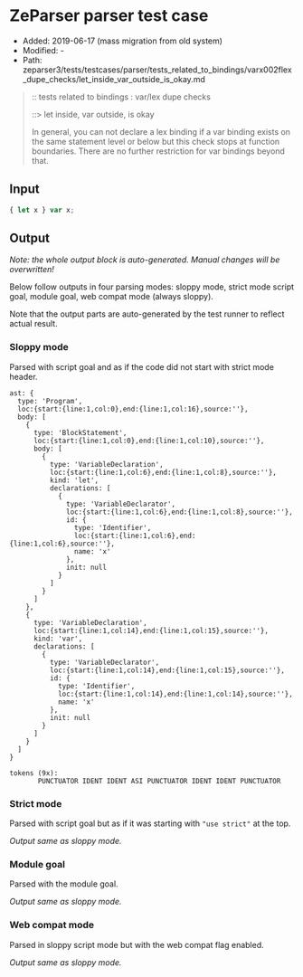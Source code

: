 # ZeParser parser test case

- Added: 2019-06-17 (mass migration from old system)
- Modified: -
- Path: zeparser3/tests/testcases/parser/tests_related_to_bindings/varx002flex_dupe_checks/let_inside_var_outside_is_okay.md

> :: tests related to bindings : var/lex dupe checks
>
> ::> let inside, var outside, is okay
> 
> In general, you can not declare a lex binding if a var binding exists on the same statement level or below but this check stops at function boundaries. There are no further restriction for var bindings beyond that.

## Input

`````js
{ let x } var x;
`````

## Output

_Note: the whole output block is auto-generated. Manual changes will be overwritten!_

Below follow outputs in four parsing modes: sloppy mode, strict mode script goal, module goal, web compat mode (always sloppy).

Note that the output parts are auto-generated by the test runner to reflect actual result.

### Sloppy mode

Parsed with script goal and as if the code did not start with strict mode header.

`````
ast: {
  type: 'Program',
  loc:{start:{line:1,col:0},end:{line:1,col:16},source:''},
  body: [
    {
      type: 'BlockStatement',
      loc:{start:{line:1,col:0},end:{line:1,col:10},source:''},
      body: [
        {
          type: 'VariableDeclaration',
          loc:{start:{line:1,col:6},end:{line:1,col:8},source:''},
          kind: 'let',
          declarations: [
            {
              type: 'VariableDeclarator',
              loc:{start:{line:1,col:6},end:{line:1,col:8},source:''},
              id: {
                type: 'Identifier',
                loc:{start:{line:1,col:6},end:{line:1,col:6},source:''},
                name: 'x'
              },
              init: null
            }
          ]
        }
      ]
    },
    {
      type: 'VariableDeclaration',
      loc:{start:{line:1,col:14},end:{line:1,col:15},source:''},
      kind: 'var',
      declarations: [
        {
          type: 'VariableDeclarator',
          loc:{start:{line:1,col:14},end:{line:1,col:15},source:''},
          id: {
            type: 'Identifier',
            loc:{start:{line:1,col:14},end:{line:1,col:14},source:''},
            name: 'x'
          },
          init: null
        }
      ]
    }
  ]
}

tokens (9x):
       PUNCTUATOR IDENT IDENT ASI PUNCTUATOR IDENT IDENT PUNCTUATOR
`````

### Strict mode

Parsed with script goal but as if it was starting with `"use strict"` at the top.

_Output same as sloppy mode._

### Module goal

Parsed with the module goal.

_Output same as sloppy mode._

### Web compat mode

Parsed in sloppy script mode but with the web compat flag enabled.

_Output same as sloppy mode._

